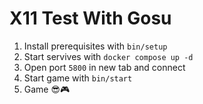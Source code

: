 # X11 Test With Gosu


1. Install prerequisites with `bin/setup`
2. Start servives with `docker compose up -d`
3. Open port `5800` in new tab and connect
4. Start game with `bin/start`
5. Game 😎🎮
